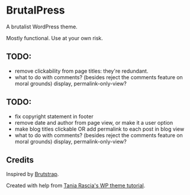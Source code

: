 # BrutalPress

A brutalist WordPress theme.

Mostly functional. Use at your own risk.

## TODO:

- remove clickability from page titles: they're redundant.
- what to do with comments? (besides reject the comments feature on moral grounds) display, permalink-only-view?

## TODO:

- fix copyright statement in footer
- remove date and author from page view, or make it a user option
- make blog titles clickable OR add permalink to each post in blog view
- what to do with comments? (besides reject the comments feature on moral grounds) display, permalink-only-view?

## Credits

Inspired by [Brutstrap](https://emsenn.neocities.org/brutstrap/).

Created with help from [Tania  Rascia's WP theme tutorial](https://www.taniarascia.com/developing-a-wordpress-theme-from-scratch/).
